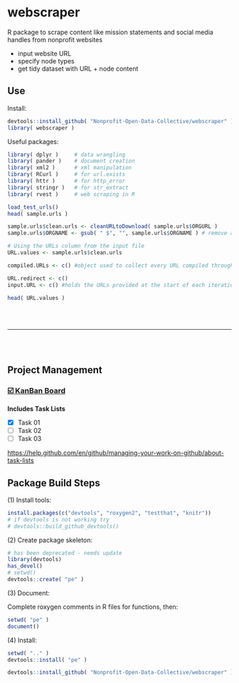 # webscraper

R package to scrape content like mission statements and social media handles from nonprofit websites

* input website URL
* specify node types
* get tidy dataset with URL + node content 


## Use

Install: 

```r
devtools::install_github( "Nonprofit-Open-Data-Collective/webscraper" )
library( webscraper )
```

Useful packages: 

```r
library( dplyr )     # data wrangling 
library( pander )    # document creation 
library( xml2 )      # xml manipulation 
library( RCurl )     # for url.exists
library( httr )      # for http_error
library( stringr )   # for str_extract
library( rvest )     # web scraping in R 
```

```r
load_test_urls()
head( sample.urls )

sample.urls$clean.urls <- cleanURLtoDownload( sample.urls$ORGURL )
sample.urls$ORGNAME <- gsub( " $", "", sample.urls$ORGNAME ) # remove any trailing spaces

# Using the URLs column from the input file
URL.values <- sample.urls$clean.urls

compiled.URLs <- c() #object used to collect every URL compiled throughout the process, the full list for each provided site.

URL.redirect <- c()
input.URL <- c() #holds the URLs provided at the start of each iteration, before any cropping
  
head( URL.values )
```


<br>
<br>

----

<br>
<br>


## Project Management 

### [:ballot_box_with_check: KanBan Board](https://github.com/Nonprofit-Open-Data-Collective/webscraper/projects/1) 

**Includes Task Lists**

- [x] Task 01
- [ ] Task 02
- [ ] Task 03

https://help.github.com/en/github/managing-your-work-on-github/about-task-lists



## Package Build Steps



(1) Install tools:

```r
install.packages(c("devtools", "roxygen2", "testthat", "knitr"))
# if devtools is not working try
# devtools::build_github_devtools() 
```

(2) Create package skeleton:

```r
# has been deprecated - needs update
library(devtools)
has_devel()
# setwd()
devtools::create( "pe" )
```

(3) Document: 

Complete roxygen comments in R files for functions, then:

```r
setwd( "pe" )
document()
```

(4) Install:

```r
setwd( ".." )
devtools::install( "pe" )
```

```r
devtools::install_github( "Nonprofit-Open-Data-Collective/webscraper" )
```
